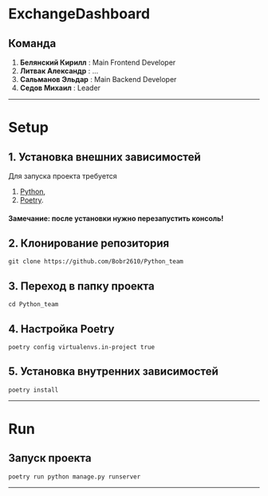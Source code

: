# ExchangeDashboard

## Команда
1. **Белянский Кирилл** : Main Frontend Developer
2. **Литвак Александр** : ...
3. **Сальманов Эльдар** : Main Backend Developer
4. **Седов Михаил**     : Leader
---

# Setup

## 1. Установка внешних зависимостей

Для запуска проекта требуется
1. [Python](https://www.python.org/),
2. [Poetry](https://python-poetry.org/).

#### Замечание: после установки нужно перезапустить консоль!

## 2. Клонирование репозитория
```shell
git clone https://github.com/Bobr2610/Python_team
```

## 3. Переход в папку проекта
```shell
cd Python_team
```

## 4. Настройка Poetry
```shell
poetry config virtualenvs.in-project true
```

## 5. Установка внутренних зависимостей
```shell
poetry install
```

---

# Run

## Запуск проекта
```shell
poetry run python manage.py runserver
```

---
